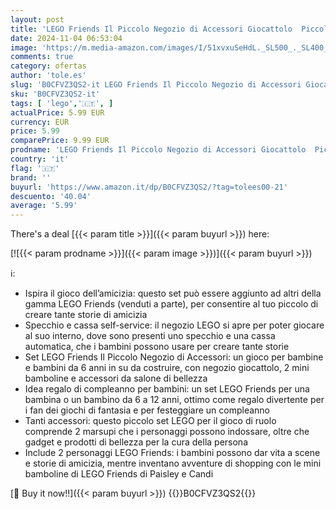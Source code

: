 ```yaml
---
layout: post
title: 'LEGO Friends Il Piccolo Negozio di Accessori Giocattolo  Piccolo Set di Giochi per Bambine e Bambini da 6 Anni in su con Mini Bamboline di Paisley e Candi  Idea Regalo Creativa per il Compleanno 42608'
date: 2024-11-04 06:53:04
image: 'https://m.media-amazon.com/images/I/51xvxuSeHdL._SL500_._SL400_.jpg'
comments: true
category: ofertas
author: 'tole.es'
slug: 'B0CFVZ3QS2-it LEGO Friends Il Piccolo Negozio di Accessori Giocattolo...'
sku: 'B0CFVZ3QS2-it'
tags: [ 'lego','🇮🇹', ]
actualPrice: 5.99 EUR
currency: EUR
price: 5.99
comparePrice: 9.99 EUR
prodname: 'LEGO Friends Il Piccolo Negozio di Accessori Giocattolo  Piccolo Set di Giochi per Bambine e Bambini da 6 Anni in su con Mini Bamboline di Paisley e Candi  Idea Regalo Creativa per il Compleanno 42608'
country: 'it'
flag: '🇮🇹'
brand: ''
buyurl: 'https://www.amazon.it/dp/B0CFVZ3QS2/?tag=tolees00-21'
descuento: '40.04'
average: '5.99'
---
```


There's a deal [{{< param title >}}]({{< param buyurl >}})  here:

[![{{< param prodname >}}]({{< param image >}})]({{< param buyurl >}})

ℹ️:

- Ispira il gioco dell’amicizia: questo set può essere aggiunto ad altri della gamma LEGO Friends (venduti a parte), per consentire al tuo piccolo di creare tante storie di amicizia
- Specchio e cassa self-service: il negozio LEGO si apre per poter giocare al suo interno, dove sono presenti uno specchio e una cassa automatica, che i bambini possono usare per creare tante storie
- Set LEGO Friends Il Piccolo Negozio di Accessori: un gioco per bambine e bambini da 6 anni in su da costruire, con negozio giocattolo, 2 mini bamboline e accessori da salone di bellezza
- Idea regalo di compleanno per bambini: un set LEGO Friends per una bambina o un bambino da 6 a 12 anni, ottimo come regalo divertente per i fan dei giochi di fantasia e per festeggiare un compleanno
- Tanti accessori: questo piccolo set LEGO per il gioco di ruolo comprende 2 marsupi che i personaggi possono indossare, oltre che gadget e prodotti di bellezza per la cura della persona
- Include 2 personaggi LEGO Friends: i bambini possono dar vita a scene e storie di amicizia, mentre inventano avventure di shopping con le mini bamboline di LEGO Friends di Paisley e Candi

[🛒 Buy it now!!]({{< param buyurl >}})
{{<world>}}B0CFVZ3QS2{{</world>}}
